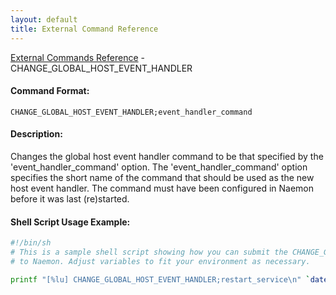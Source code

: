 ```yaml
---
layout: default
title: External Command Reference
---
```


<!--
************************************************
* AUTO GENERATED PAGE - USE ./update SCRIPT
************************************************
-->

<span class="glyphicon glyphicon-arrow-up"></span><a href="index.html"> External Commands Reference</a> - CHANGE_GLOBAL_HOST_EVENT_HANDLER<br>


#### Command Format:

`CHANGE_GLOBAL_HOST_EVENT_HANDLER;event_handler_command`

#### Description:

Changes the global host event handler command to be that specified by the 'event_handler_command' option. The 'event_handler_command' option specifies the short name of the command that should be used as the new host event handler. The command must have been configured in Naemon before it was last (re)started.

#### Shell Script Usage Example:

```sh
#!/bin/sh
# This is a sample shell script showing how you can submit the CHANGE_GLOBAL_HOST_EVENT_HANDLER command
# to Naemon. Adjust variables to fit your environment as necessary.

printf "[%lu] CHANGE_GLOBAL_HOST_EVENT_HANDLER;restart_service\n" `date +%s` > /var/lib/naemon/naemon.cmd
```




